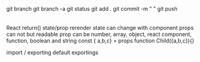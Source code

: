 git branch 
git branch -a
git status
git add .
git commit -m " "
git push



######
React
  return()
  state/prop  rerender
  state can change with component
  props can not but readable
  prop can be number, array, object, react component, function, boolean and string
  const  { a,b,c} = props
  function Child({a,b,c}){}

  import / exporting default exportings


